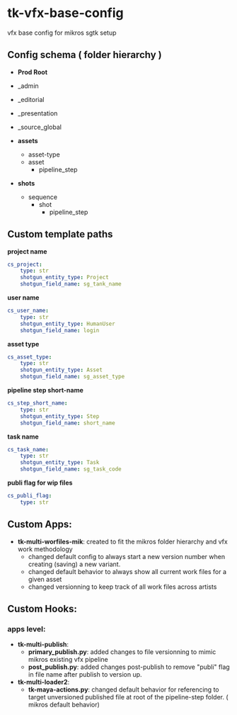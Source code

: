 tk-vfx-base-config
==================

vfx base config for mikros sgtk setup

## Config schema ( folder hierarchy )
+ **Prod Root**
 + _admin
 + _editorial
 + _presentation
 + _source_global
 + **assets**
     + asset-type
     + asset
        + pipeline_step

 + **shots**
     + sequence
        + shot
           + pipeline_step

## Custom template paths
**project name**
```yaml
cs_project:
    type: str
    shotgun_entity_type: Project
    shotgun_field_name: sg_tank_name
```

**user name**
```yaml
cs_user_name:
    type: str
    shotgun_entity_type: HumanUser
    shotgun_field_name: login
```

**asset type**
```yaml
cs_asset_type:
    type: str
    shotgun_entity_type: Asset
    shotgun_field_name: sg_asset_type
```

**pipeline step short-name**
```yaml
cs_step_short_name:
    type: str
    shotgun_entity_type: Step
    shotgun_field_name: short_name
```

**task name**
```yaml
cs_task_name:
    type: str
    shotgun_entity_type: Task
    shotgun_field_name: sg_task_code
```

**publi flag for wip files**
```yaml
cs_publi_flag:
    type: str
```

## Custom Apps:
* **tk-multi-worfiles-mik**: created to fit the mikros folder hierarchy and vfx work methodology
   * changed default config to always start a new version number when creating (saving) a new variant.
   * changed default behavior to always show all current work files for a given asset
   * changed versionning to keep track of all work files across artists

## Custom Hooks:
### apps level:
* **tk-multi-publish**:
   * **primary_publish.py**: added changes to file versionning to mimic mikros existing vfx pipeline
   * **post_publish.py**: added changes post-publish to remove "publi" flag in file name after publish to version up.
* **tk-multi-loader2**:
   * **tk-maya-actions.py**: changed default behavior for referencing to target unversioned published file at root of the pipeline-step folder. ( mikros default behavior)